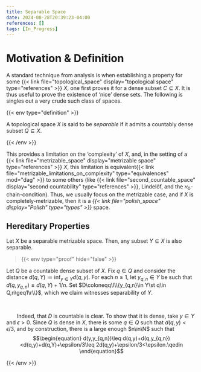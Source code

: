 ```yaml
---
title: Separable Space
date: 2024-08-28T20:39:23-04:00
references: []
tags: [In_Progress]
---
```


# Motivation & Definition

A standard technique from analysis is when establishing a property for some {{< link file="topological_space" display="topological space" type="references" >}} $X$, one first proves it for a dense subset $C\subseteq X$. It is thus useful to prove the existence of ‘nice’ dense sets. The following is singles out a very crude such class of spaces.

{{< env type="definition" >}}

A topological space $X$ is said to be *separable* if it admits a countably dense subset $Q\subseteq X$.

{{< /env >}}

This provides a limitation on the ‘complexity’ of $X$, and, in the setting of a {{< link file="metrizable_space" display="metrizable space" type="references" >}} $X$, this limitation is equivalent{{< link file="metrizable_limitations_on_complexity" type="equivalences" mod="dag" >}} to some others (like {{< link file="second_countable_space" display="second countability" type="references" >}}, Lindelöf, and the $\aleph_0$-chain-condition). Thus, we usually focus on the metrizable case, and if $X$ is completely-metrizable, then it is a *{{< link file="polish_space" display="Polish" type="types" >}}* space.

<div class="space"></div>

## Hereditary Properties

Let $X$ be a separable metrizable space. Then, any subset $Y\subseteq X$ is also separable.

>{{< env type="proof" hide="false" >}}

Let $Q$ be a countable dense subset of $X$. Fix $q\in Q$ and consider the distance $d(q,Y)\coloneqq\inf_{y\in Y}d(q,y)$. For each $n\geq1$, let $y_{q,n}\in Y$ be such that $d(q,y_{q,n})\leq d(q,Y)+1/n$. Set $D\coloneqq\l\\{y_{q,n}\in Y\st q\in Q,n\geq1\r\\}$, which we claim witnesses separability of $Y$.

<br>

&emsp;&emsp;Indeed, that $D$ is countable is clear. To show that it is dense, take $y\in Y$ and $\epsilon>0$. Since $Q$ is dense in $X$, there is some $q\in Q$ such that $d(q,y)<\epsilon/3$, and by construction, there is a large enough $n\in\N$ such that
$$\begin{equation}
    d(y,y_{q,n})\leq d(q,y)+d(q,y_{q,n})<d(q,y)+d(q,Y)+\epsilon/3\leq 2d(q,y)+\epsilon/3<\epsilon.\qedin
\end{equation}$$

{{< /env >}}
